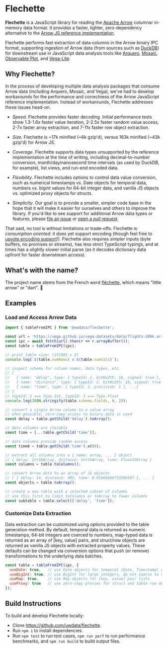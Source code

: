 # Flechette

**Flechette** is a JavaScript library for reading the [Apache Arrow](https://arrow.apache.org/) columnar in-memory data format. It provides a faster, lighter, zero-dependency alternative to the [Arrow JS reference implementation](https://github.com/apache/arrow/tree/main/js).

Flechette performs fast extraction of data columns in the Arrow binary IPC format, supporting ingestion of Arrow data (from sources such as [DuckDB](https://duckdb.org/)) for downstream use in JavaScript data analysis tools like [Arquero](https://github.com/uwdata/arquero), [Mosaic](https://github.com/uwdata/mosaic), [Observable Plot](https://observablehq.com/plot/), and [Vega-Lite](https://vega.github.io/vega-lite/).

## Why Flechette?

In the process of developing multiple data analysis packages that consume Arrow data (including Arquero, Mosaic, and Vega), we've had to develop workarounds for the performance and correctness of the Arrow JavaScript reference implementation. Instead of workarounds, Flechette addresses these issues head-on.

* _Speed_. Flechette provides faster decoding. Initial performance tests show 1.3-1.6x faster value iteration, 2-2.5x faster random value access, 2-7x faster array extraction, and 7-11x faster row object extraction.

* _Size_. Flechette is ~17k minified (~6k gzip'd), versus 163k minified (~43k gzip'd) for Arrow JS.

* _Coverage_. Flechette supports data types unsupported by the reference implementation at the time of writing, including decimal-to-number conversion, month/day/nanosecond time intervals (as used by DuckDB, for example), list views, and run-end encoded data.

* _Flexibility_. Flechette includes options to control data value conversion, such as numerical timestamps vs. Date objects for temporal data, numbers vs. bigint values for 64-bit integer data, and vanilla JS objects vs. optimized proxy objects for structs.

* _Simplicity_. Our goal is to provide a smaller, simpler code base in the hope that it will make it easier for ourselves and others to improve the library. If you'd like to see support for additional Arrow data types or features, please [file an issue](https://github.com/uwdata/flechette/issues) or [open a pull request](https://github.com/uwdata/flechette/pulls).

That said, no tool is without limitations or trade-offs. Flechette is *consumption oriented*: it does yet support encoding (though feel free to [upvote encoding support](https://github.com/uwdata/flechette/issues/1)!). Flechette also requires simpler inputs (byte buffers, no promises or streams), has less strict TypeScript typings, and at times has a slightly slower initial parse (as it decodes dictionary data upfront for faster downstream access).

## What's with the name?

The project name stems from the French word [fléchette](https://en.wikipedia.org/wiki/Flechette), which means "little arrow" or "dart". 🎯

## Examples

### Load and Access Arrow Data

```js
import { tableFromIPC } from '@uwdata/flechette';

const url = 'https://vega.github.io/vega-datasets/data/flights-200k.arrow';
const ipc = await fetch(url).then(r => r.arrayBuffer());
const table = tableFromIPC(ipc);

// print table size: (231083 x 3)
console.log(`${table.numRows} x ${table.numCols}`);

// inspect schema for column names, data types, etc.
// [
//   { name: "delay", type: { typeId: 2, bitWidth: 16, signed: true }, ...},
//   { name: "distance", type: { typeId: 2, bitWidth: 16, signed: true }, ...},
//   { name: "time", type: { typeId: 3, precision: 1 }, ...}
// ]
// typeId: 2 === Type.Int, typeId: 3 === Type.Float
console.log(JSON.stringify(table.schema.fields, 0, 2));

// convert a single Arrow column to a value array
// when possible, zero-copy access to binary data is used
const delay = table.getChild('delay').toArray();

// data columns are iterable
const time = [...table.getChild('time')];

// data columns provide random access
const time0 = table.getChild('time').at(0);

// extract all columns into a { name: array, ... } object
// { delay: Int16Array, distance: Int16Array, time: Float32Array }
const columns = table.toColumns();

// convert Arrow data to an array of JS objects
// [ { delay: 14, distance: 405, time: 0.01666666753590107 }, ... ]
const objects = table.toArray();

// create a new table with a selected subset of columns
// use this first to limit toColumns or toArray to fewer columns
const subtable = table.select(['delay', 'time']);
```

### Customize Data Extraction

Data extraction can be customized using options provided to the table generation method. By default, temporal data is returned as numeric timestamps, 64-bit integers are coerced to numbers, map-typed data is returned as an array of [key, value] pairs, and struct/row objects are returned as vanilla JS objects with extracted property values. These defaults can be changed via conversion options that push (or remove) transformations to the underlying data batches.

```js
const table = tableFromIPC(ipc, {
  useDate: true,   // use Date objects for temporal (Date, Timestamp) data
  useBigInt: true, // use BigInt for large integers, do not coerce to number
  useMap: true,    // use Map objects for [key, value] pair lists
  useProxy: true   // use zero-copy proxies for struct and table row objects
});
```

## Build Instructions

To build and develop Flechette locally:

- Clone https://github.com/uwdata/flechette.
- Run `npm i` to install dependencies.
- Run `npm test` to run test cases, `npm run perf` to run performance benchmarks, and `npm run build` to build output files.
